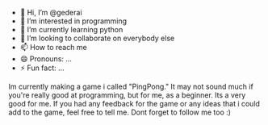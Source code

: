 - 👋 Hi, I’m @gederai
- 👀 I’m interested in programming
- 🌱 I’m currently learning python
- 💞️ I’m looking to collaborate on everybody else
- 📫 How to reach me 
- 😄 Pronouns: ...
- ⚡ Fun fact: ...


Im currently making a game i called "PingPong." It may not sound much if you're really good at programming, but for me, as a beginner. Its a very good for me.
If you had any feedback for the game or any ideas that i could add to the game, feel free to tell me.
Dont forget to follow me too :)
